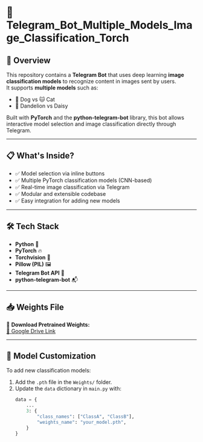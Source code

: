 # 🤖 Telegram_Bot_Multiple_Models_Image_Classification_Torch

## 📌 Overview

This repository contains a **Telegram Bot** that uses deep learning **image classification models** to recognize content in images sent by users.  
It supports **multiple models** such as:

- 🐶 Dog vs 🐱 Cat  
- 🌼 Dandelion vs Daisy  

Built with **PyTorch** and the **python-telegram-bot** library, this bot allows interactive model selection and image classification directly through Telegram.

---

## 📋 What's Inside?

- ✅ Model selection via inline buttons  
- ✅ Multiple PyTorch classification models (CNN-based)  
- ✅ Real-time image classification via Telegram  
- ✅ Modular and extensible codebase  
- ✅ Easy integration for adding new models

---

## 🛠 Tech Stack

- **Python** 🐍  
- **PyTorch** 🔥  
- **Torchvision** 🎯  
- **Pillow (PIL)** 🖼️  
- **Telegram Bot API** 🤖  
- **python-telegram-bot** 📬
  
---

## 📥 Weights File

🔗 **Download Pretrained Weights:**  
[📁 Google Drive Link](https://drive.google.com/drive/folders/1WzQKkPYrQSfiyuT0s7hogyfiE4Z2Up3A?usp=sharing)

---

## 🧠 Model Customization

To add new classification models:

1. Add the `.pth` file in the `Weights/` folder.
2. Update the `data` dictionary in `main.py` with:
   ```python
   data = {
       ...
       3: {
           "class_names": ["ClassA", "ClassB"],
           "weights_name": "your_model.pth",
       }
   }

